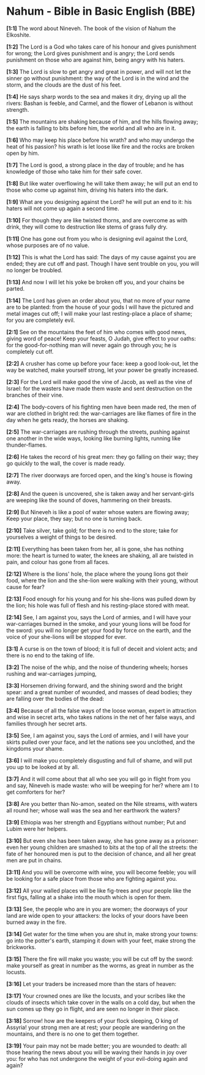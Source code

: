 # Nahum - Bible in Basic English (BBE)

**[1:1]** The word about Nineveh. The book of the vision of Nahum the Elkoshite.

**[1:2]** The Lord is a God who takes care of his honour and gives punishment for wrong; the Lord gives punishment and is angry; the Lord sends punishment on those who are against him, being angry with his haters.

**[1:3]** The Lord is slow to get angry and great in power, and will not let the sinner go without punishment: the way of the Lord is in the wind and the storm, and the clouds are the dust of his feet.

**[1:4]** He says sharp words to the sea and makes it dry, drying up all the rivers: Bashan is feeble, and Carmel, and the flower of Lebanon is without strength.

**[1:5]** The mountains are shaking because of him, and the hills flowing away; the earth is falling to bits before him, the world and all who are in it.

**[1:6]** Who may keep his place before his wrath? and who may undergo the heat of his passion? his wrath is let loose like fire and the rocks are broken open by him.

**[1:7]** The Lord is good, a strong place in the day of trouble; and he has knowledge of those who take him for their safe cover.

**[1:8]** But like water overflowing he will take them away; he will put an end to those who come up against him, driving his haters into the dark.

**[1:9]** What are you designing against the Lord? he will put an end to it: his haters will not come up again a second time.

**[1:10]** For though they are like twisted thorns, and are overcome as with drink, they will come to destruction like stems of grass fully dry.

**[1:11]** One has gone out from you who is designing evil against the Lord, whose purposes are of no value.

**[1:12]** This is what the Lord has said: The days of my cause against you are ended; they are cut off and past. Though I have sent trouble on you, you will no longer be troubled.

**[1:13]** And now I will let his yoke be broken off you, and your chains be parted.

**[1:14]** The Lord has given an order about you, that no more of your name are to be planted: from the house of your gods I will have the pictured and metal images cut off; I will make your last resting-place a place of shame; for you are completely evil.

**[2:1]** See on the mountains the feet of him who comes with good news, giving word of peace! Keep your feasts, O Judah, give effect to your oaths: for the good-for-nothing man will never again go through you; he is completely cut off.

**[2:2]** A crusher has come up before your face: keep a good look-out, let the way be watched, make yourself strong, let your power be greatly increased.

**[2:3]** For the Lord will make good the vine of Jacob, as well as the vine of Israel: for the wasters have made them waste and sent destruction on the branches of their vine.

**[2:4]** The body-covers of his fighting men have been made red, the men of war are clothed in bright red: the war-carriages are like flames of fire in the day when he gets ready, the horses are shaking.

**[2:5]** The war-carriages are rushing through the streets, pushing against one another in the wide ways, looking like burning lights, running like thunder-flames.

**[2:6]** He takes the record of his great men: they go falling on their way; they go quickly to the wall, the cover is made ready.

**[2:7]** The river doorways are forced open, and the king's house is flowing away.

**[2:8]** And the queen is uncovered, she is taken away and her servant-girls are weeping like the sound of doves, hammering on their breasts.

**[2:9]** But Nineveh is like a pool of water whose waters are flowing away; Keep your place, they say; but no one is turning back.

**[2:10]** Take silver, take gold; for there is no end to the store; take for yourselves a weight of things to be desired.

**[2:11]** Everything has been taken from her, all is gone, she has nothing more: the heart is turned to water, the knees are shaking, all are twisted in pain, and colour has gone from all faces.

**[2:12]** Where is the lions' hole, the place where the young lions got their food, where the lion and the she-lion were walking with their young, without cause for fear?

**[2:13]** Food enough for his young and for his she-lions was pulled down by the lion; his hole was full of flesh and his resting-place stored with meat.

**[2:14]** See, I am against you, says the Lord of armies, and I will have your war-carriages burned in the smoke, and your young lions will be food for the sword: you will no longer get your food by force on the earth, and the voice of your she-lions will be stopped for ever.

**[3:1]** A curse is on the town of blood; it is full of deceit and violent acts; and there is no end to the taking of life.

**[3:2]** The noise of the whip, and the noise of thundering wheels; horses rushing and war-carriages jumping,

**[3:3]** Horsemen driving forward, and the shining sword and the bright spear: and a great number of wounded, and masses of dead bodies; they are falling over the bodies of the dead:

**[3:4]** Because of all the false ways of the loose woman, expert in attraction and wise in secret arts, who takes nations in the net of her false ways, and families through her secret arts.

**[3:5]** See, I am against you, says the Lord of armies, and I will have your skirts pulled over your face, and let the nations see you unclothed, and the kingdoms your shame.

**[3:6]** I will make you completely disgusting and full of shame, and will put you up to be looked at by all.

**[3:7]** And it will come about that all who see you will go in flight from you and say, Nineveh is made waste: who will be weeping for her? where am I to get comforters for her?

**[3:8]** Are you better than No-amon, seated on the Nile streams, with waters all round her; whose wall was the sea and her earthwork the waters?

**[3:9]** Ethiopia was her strength and Egyptians without number; Put and Lubim were her helpers.

**[3:10]** But even she has been taken away, she has gone away as a prisoner: even her young children are smashed to bits at the top of all the streets: the fate of her honoured men is put to the decision of chance, and all her great men are put in chains.

**[3:11]** And you will be overcome with wine, you will become feeble; you will be looking for a safe place from those who are fighting against you.

**[3:12]** All your walled places will be like fig-trees and your people like the first figs, falling at a shake into the mouth which is open for them.

**[3:13]** See, the people who are in you are women; the doorways of your land are wide open to your attackers: the locks of your doors have been burned away in the fire.

**[3:14]** Get water for the time when you are shut in, make strong your towns: go into the potter's earth, stamping it down with your feet, make strong the brickworks.

**[3:15]** There the fire will make you waste; you will be cut off by the sword: make yourself as great in number as the worms, as great in number as the locusts.

**[3:16]** Let your traders be increased more than the stars of heaven:

**[3:17]** Your crowned ones are like the locusts, and your scribes like the clouds of insects which take cover in the walls on a cold day, but when the sun comes up they go in flight, and are seen no longer in their place.

**[3:18]** Sorrow! how are the keepers of your flock sleeping, O king of Assyria! your strong men are at rest; your people are wandering on the mountains, and there is no one to get them together.

**[3:19]** Your pain may not be made better; you are wounded to death: all those hearing the news about you will be waving their hands in joy over you: for who has not undergone the weight of your evil-doing again and again?
